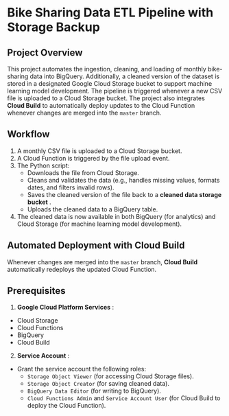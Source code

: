 # **Bike Sharing Data ETL Pipeline with Storage Backup**

## **Project Overview**

This project automates the ingestion, cleaning, and loading of monthly bike-sharing data into BigQuery. Additionally, a cleaned version of the dataset is stored in a designated Google Cloud Storage bucket to support machine learning model development. The pipeline is triggered whenever a new CSV file is uploaded to a Cloud Storage bucket. The project also integrates **Cloud Build** to automatically deploy updates to the Cloud Function whenever changes are merged into the `master` branch.

## **Workflow**

1. A monthly CSV file is uploaded to a Cloud Storage bucket.
2. A Cloud Function is triggered by the file upload event.
3. The Python script:
   * Downloads the file from Cloud Storage.
   * Cleans and validates the data (e.g., handles missing values, formats dates, and filters invalid rows).
   * Saves the cleaned version of the file back to a  **cleaned data storage bucket** .
   * Uploads the cleaned data to a BigQuery table.
4. The cleaned data is now available in both BigQuery (for analytics) and Cloud Storage (for machine learning model development).

## **Automated Deployment with Cloud Build**

Whenever changes are merged into the `master` branch, **Cloud Build** automatically redeploys the updated Cloud Function.

## **Prerequisites**

1. **Google Cloud Platform Services** :

* Cloud Storage
* Cloud Functions
* BigQuery
* Cloud Build

2. **Service Account** :

* Grant the service account the following roles:
  * `Storage Object Viewer` (for accessing Cloud Storage files).
  * `Storage Object Creator` (for saving cleaned data).
  * `BigQuery Data Editor` (for writing to BigQuery).
  * `Cloud Functions Admin` and `Service Account User` (for Cloud Build to deploy the Cloud Function).
